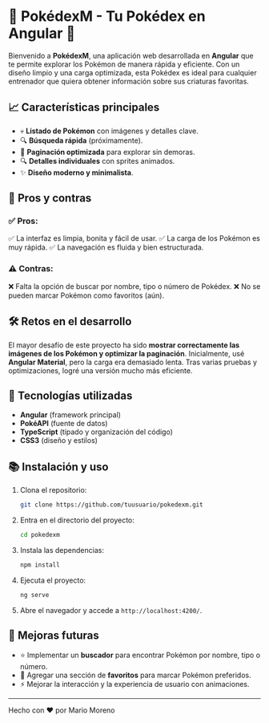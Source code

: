 # 🌟 PokédexM - Tu Pokédex en Angular 🌟

Bienvenido a **PokédexM**, una aplicación web desarrollada en **Angular** que te permite explorar los Pokémon de manera rápida y eficiente. Con un diseño limpio y una carga optimizada, esta Pokédex es ideal para cualquier entrenador que quiera obtener información sobre sus criaturas favoritas.

## 📈 Características principales
- 💀 **Listado de Pokémon** con imágenes y detalles clave.
- 🔍 **Búsqueda rápida** (próximamente).
- 📃 **Paginación optimizada** para explorar sin demoras.
- 🔍 **Detalles individuales** con sprites animados.
- ✨ **Diseño moderno y minimalista**.

## 🌟 Pros y contras

### ✅ Pros:
✅ La interfaz es limpia, bonita y fácil de usar.
✅ La carga de los Pokémon es muy rápida.
✅ La navegación es fluida y bien estructurada.

### ⚠️ Contras:
❌ Falta la opción de buscar por nombre, tipo o número de Pokédex.
❌ No se pueden marcar Pokémon como favoritos (aún).

## 🛠️ Retos en el desarrollo
El mayor desafío de este proyecto ha sido **mostrar correctamente las imágenes de los Pokémon y optimizar la paginación**. Inicialmente, usé **Angular Material**, pero la carga era demasiado lenta. Tras varias pruebas y optimizaciones, logré una versión mucho más eficiente.

## 🎯 Tecnologías utilizadas
- **Angular** (framework principal)
- **PokéAPI** (fuente de datos)
- **TypeScript** (tipado y organización del código)
- **CSS3** (diseño y estilos)

## 📚 Instalación y uso
1. Clona el repositorio:
   ```bash
   git clone https://github.com/tuusuario/pokedexm.git
   ```
2. Entra en el directorio del proyecto:
   ```bash
   cd pokedexm
   ```
3. Instala las dependencias:
   ```bash
   npm install
   ```
4. Ejecuta el proyecto:
   ```bash
   ng serve
   ```
5. Abre el navegador y accede a `http://localhost:4200/`.

## 💪 Mejoras futuras
- ⭐️ Implementar un **buscador** para encontrar Pokémon por nombre, tipo o número.
- 💟 Agregar una sección de **favoritos** para marcar Pokémon preferidos.
- ⚡ Mejorar la interacción y la experiencia de usuario con animaciones.

---
Hecho con ❤️ por Mario Moreno


